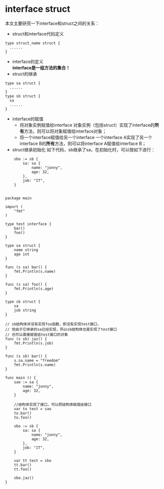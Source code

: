 # interface struct

本文主要研究一下interface和struct之间的关系：  
- struct和interface代码定义
```
type struct_name struct {
  ......
}
```
- interface的定义  
**interface是一组方法的集合！**  
- struct的继承
```
type sa struct {
  ......
}
type sb struct {
  sa
  ......
}
```
- interface的赋值
  - 将对象实例赋值给interface
    对象实例（包括struct）实现了interface的**所有**方法，则可以将对象赋值给interface对象；  
  - 将一个interface赋值给另一个interface
    一个interface A实现了另一个interface B的**所有**方法，则可以将interface A赋值给interface B；  
- struct继承初始化
如下代码，sb继承了sa，在初始化时，可以按如下进行：  
```
	sbo := sb {
		sa: sa {
			name: "jonny",
			age: 32,
		},
		job: "IT",
	}
```

##

```
package main

import (
	"fmt"
)

type test interface {
	bar()
	foo()
}

type sa struct {
	name string
	age int
}

func (s sa) bar() {
	fmt.Println(s.name)
}

func (s sa) foo() {
	fmt.Println(s.age)
}

type sb struct {
	sa
	job string
}

// sb结构体并没有实现foo函数，即没有实现test接口，
// 但由于它继承的sa已经实现，所以sb结构体也是实现了test接口
// 也可以直接赋值给test接口的对象
func (s sb) jaz() {
	fmt.Println(s.job)
}

func (s sb) bar() {
	s.sa.name = "freedom"
	fmt.Println(s.name)
}

func main () {
	sao := sa {
		name: "jonny",
		age: 32,
	}

	//结构体实现了接口，可以把结构体赋值给接口
	var to test = sao
	to.bar()
	to.foo()

	sbo := sb {
		sa: sa {
			name: "jonny",
			age: 32,
		},
		job: "IT",
	}

	var tt test = sbo
	tt.bar()
	tt.foo()

	sbo.jaz()
}

```
